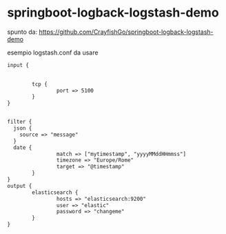 # springboot-logback-logstash-demo

spunto da:
https://github.com/CrayfishGo/springboot-logback-logstash-demo


 esempio logstash.conf da usare 

```html
input {
       

        tcp {
                port => 5100
        }
}


filter {
  json {
    source => "message"
  }
  date {
                match => ["mytimestamp", "yyyyMMddHHmmss"]
                timezone => "Europe/Rome"
                target => "@timestamp"
        }
}
output {
        elasticsearch {
                hosts => "elasticsearch:9200"
                user => "elastic"
                password => "changeme"
        }
}
```


